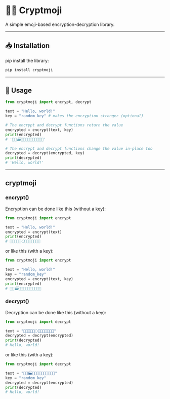 # 🥷🏾 Cryptmoji

A simple emoji-based encryption-decryption library.

_______________________

## 📥 Installation

pip install the library:

```bash
pip install cryptmoji
```

_______________________

## 📝 Usage

```python
from cryptmoji import encrypt, decrypt

text = "Hello, world!"
key = "random_key" # makes the encryption stronger (optional)

# The encrypt and decrypt functions return the value
encrypted = encrypt(text, key)
print(encrypted)
# '🎽🏉🏭🏣🏴🎐🍵🐀🏧🐉🏴🏈🎆'

# The encrypt and decrypt functions change the value in-place too
decrypted = decrypt(encrypted, key)
print(decrypted)
# 'Hello, world!'
```

_______________________

## cryptmoji

### encrypt()

Encryption can be done like this (without a key):

```python
from cryptmoji import encrypt

text = "Hello, world!"
encrypted = encrypt(text)
print(encrypted)
# 🌾🍛🍢🍢🍥🌕🌉🍭🍥🍨🍢🍚🌊
```

or like this (with a key):

```python
from cryptmoji import encrypt

text = "Hello, world!"
key = "random_key"
encrypted = encrypt(text, key)
print(encrypted)
# 🎽🏉🏭🏣🏴🎐🍵🐀🏧🐉🏴🏈🎆
```

### decrypt()

Decryption can be done like this (without a key):

```python
from cryptmoji import decrypt

text = "🌾🍛🍢🍢🍥🌕🌉🍭🍥🍨🍢🍚🌊"
decrypted = decrypt(encrypted)
print(decrypted)
# Hello, world!
```

or like this (with a key):

```python
from cryptmoji import decrypt

text = "🎽🏉🏭🏣🏴🎐🍵🐀🏧🐉🏴🏈🎆"
key = "random_key"
decrypted = decrypt(encrypted)
print(decrypted)
# Hello, world!
```

